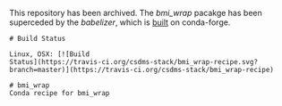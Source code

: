 This repository has been archived.
The *bmi_wrap* pacakge has been superceded by the *babelizer*,
which is [built](https://github.com/conda-forge/babelizer-feedstock) on conda-forge.
```
# Build Status

Linux, OSX: [![Build
Status](https://travis-ci.org/csdms-stack/bmi_wrap-recipe.svg?branch=master)](https://travis-ci.org/csdms-stack/bmi_wrap-recipe)

# bmi_wrap
Conda recipe for bmi_wrap
```
